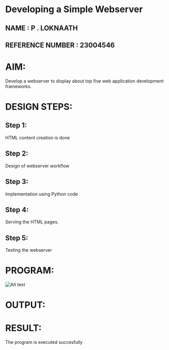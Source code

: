 # Developing a Simple Webserver
## NAME :  P . LOKNAATH

## REFERENCE NUMBER : 23004546
# AIM:


Develop a webserver to display about top five web application development frameworks.

# DESIGN STEPS:

## Step 1:

HTML content creation is done

## Step 2:

Design of webserver workflow

## Step 3:

Implementation using Python code

## Step 4:

Serving the HTML pages.

## Step 5:

Testing the webserver
# PROGRAM:
![Alt text](image.png)
# OUTPUT:

# RESULT:

The program is executed succesfully
